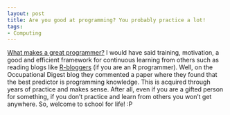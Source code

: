 ```yaml
---
layout: post
title: Are you good at programming? You probably practice a lot!
tags:
- Computing
---
```

<p><a href="http://bps-occupational-digest.blogspot.com/2011/11/how-to-get-to-great-programming-skills.html?utm_source=feedburner&amp;utm_medium=feed&amp;utm_campaign=Feed%3A+ResearchBloggingAllEnglish+%28Research+Blogging+-+English+-+All+Topics%29&amp;utm_content=Google+Reader">What makes a great programmer?</a> I would have said training, motivation, a good and efficient framework for continuous learning from others such as reading blogs like <a href="http://www.r-bloggers.com/">R-bloggers</a> (if you are an R programmer). Well, on the Occupational Digest blog they commented a paper where they found that the best predictor is programming knowledge. This is acquired through years of practice and makes sense. After all, even if you are a gifted person for something, if you don&#8217;t practice and learn from others you won&#8217;t get anywhere. So, welcome to school for life! :P</p>
